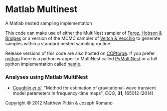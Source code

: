 # Matlab Multinest

A Matlab nested sampling implementation

This code can make use of either the MultiNest sampler of [Feroz, Hobson & Bridges](http://xxx.lanl.gov/abs/0809.3437) or a version of the MCMC sampler of [Veitch & Vecchio](http://arxiv.org/abs/0911.3820) to generate samples within a standard nested sampling routine.

Release versions of this code are also hosted on [CCPforge](https://ccpforge.cse.rl.ac.uk/gf/project/multinest/). If you prefer [python](https://www.python.org/) there is a python wrapper to MultiNest called [PyMultiNest](https://johannesbuchner.github.io/PyMultiNest/) or a full python implementation called [nestle](http://kbarbary.github.io/nestle/). 

### Analyses using Matlab MultiNest

* [Coughlin _et al_](http://adsabs.harvard.edu/cgi-bin/bib_query?arXiv:1404.4642), "Method for estimation of gravitational-wave transient model parameters in frequency-time maps", _CQG_, **31**, 165012 (2014)

Copyright &copy; 2012 Matthew Pitkin & Joseph Romano
